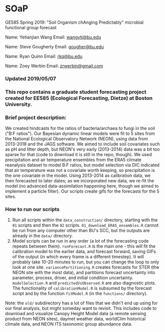 # SOaP
GE585 Spring 2019: "Soil Organism chAnging Predictably" microbial functional group forecast

Name: Yetianjian Wang
Email: wangytj@bu.edu

Name: Steve Gougherty
Email: gougher@bu.edu

Name: Ryan Quinn 
Email: rkq@bu.edu 

Name: Zoey Werbin
Email: zrwerbin@gmail.com

### Updated 2019/05/07

### This repo contains a graduate student forecasting project created for EE585 (Ecological Forecasting, Dietze) at Boston University.

### Brief project description:
We created hindcasts for the ratios of bacteria/archaea to fungi in the soil ("B:F ratios"). Our Bayesian dynamic linear models were fit to 5 sites from the National Ecological Observatory Network (NEON), using data from 2013-2018 and the JAGS software. We aimed to include soil covariates such as pH and litter depth, but NEON's very early (2013-2014) data was a bit too sparse for that (code to download it is still in the repo, though). We used precipitation and air temperature ensembles from the ERA5 climate reanalysis dataset to model B:F ratios, but model selection via DIC indicated that air temperature was not a covariate worth keeping, so precipitation is the one covariate in the model. Using 2013-2014 as calibration data, we then forecasted to later dates; as we incorporated new data, we re-fit the model (no advanced data-assimilation happening here, though we aimed to implement a particle filter). Our scripts create gifs for the forecasts for the 5 sites.

### How to run our scripts

1. Run all scripts within the `data_construction/` directory, starting with the `01` scripts and then the `02` scripts. `01_download_ERA5_ensembles.R` cannot be run from any computer other than BU's SCC, but the outputs are already in the `data/` directory.
2. Model scripts can be run in any order (a lot of the forecasting code repeats between them). `runForecast.R` is the main one - this will fit the calibration model to the earlier data, and forecast forward, saving GIFs of the output (in which every frame is a different timestep). It will probably take 10-20 minutes to run, but you can change the loop to only look at one site. `variancePartitioning.R` creates forecasts for STER (the NEON site with the most data), and partitions forecast uncertainty into parameter, process, driver, and initial condition uncertainty. `modelSelection.R` and `predictedVsObserved.R` are also diagnostic plots. The functionality of `calibrationModel.R` is subsumed by the forecast script and by the function `fitModel.R` (in the `functions/` directory).

Note: the `old/` subdirectory has a lot of files that we didn't end up using for our final analysis, but might someday want to revisit. This includes code to download and visualize Canopy Height Model data (a remote sensing product from NEON sites), daymet weather data, worldClim historical climate data, and NEON ITS taxonomic group abundance data.
